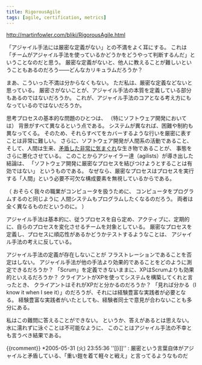 ```yaml
---
title: RigorousAgile
tags: [agile, certification, metrics]
---
```


http://martinfowler.com/bliki/RigorousAgile.html

「アジャイル手法には厳密な定義がない」との不満をよく耳にする。
これは「チームがアジャイル手法を使っているかどうかをどうやって判断するんだ」ということなのだと思う。
厳密な定義がないと、他人に教えることが難しいということもあるのだろう——どんなカリキュラムだろうか？

まあ、こういった不満は分からなくもない。
ただ私は、厳密な定義などないと思っている。
厳密さがないことが、アジャイル手法の本質を定義している部分もあるのではないだろうか。
これが、アジャイル手法のコアとなる考え方にもなっているのではないだろうか。

思考プロセスの基本的な問題のひとつは、
（特にソフトウェア開発においては）
背景がすべて異なるという点である。
システムが異なれば、困難や制約も異なってくる。
そのため、それらすべてをカバーするような行いを厳密に表すことは非常に難しい。
さらに、ソフトウェア開発が人間系の活動であること、
そして、人間は生来、[矛盾した非常に気まぐれ](http://alistair.cockburn.us/crystal/articles/cpanfocisd/characterizingpeopleasnonlinear.html)な生き物であることが、
事態をさらに悪化させている。
このことからアジャイラー達（agilists）が導き出した結論は、
「ソフトウェア開発に厳密なプロセスを結びつけようとすることは有効ではない」
というものである。
なぜなら、厳密なプロセスはプロセスを実行する「人間」という必要不可欠な構成要素を無視しているからである。

（
おそらく我々の職業がコンピュータを扱うために、
コンピュータをプログラムするのと同じように
人間システムもプログラムしたくなるのだろう。
両者は全く異なるものだというのに。
）

アジャイル手法は基本的に、従うプロセスを自ら定め、アクティブに、定期的に、自らのプロセスを変化させるチームを対象としている。
厳密なプロセスを定義し、プロセスに順応性があるかどうかテストするようなことは、
アジャイル手法の考えに反している。

アジャイル手法の定義が存在しないことが
フラストレーションであることを否定はしない。
アジャイル手法が他の手法より効果的であることをどのように測定できるだろうか？
「Scrum」を定義できないままに、XPはScrumよりも効果的といえるだろうか？
クライアントがXPを使ってシステムを構築してくれと言ったとき、
クライアントはそれがXPだと分かるのだろうか？
「見れば分かる（I know it when I see it）」のだろうが、それには経験豊富な実践者が必要となる。
経験豊富な実践者がいたとしても、経験者同士で意見が合わないことも多分にある。

私はこの難問に答えることができない。
というか、答えがあるとは思えない。
水に濡れずに泳ぐことは不可能なように、
このことはアジャイル手法の不幸とも言うべき結果である。

{{rcomment}}
*2005-05-31 (火) 23:55:36 ''[[i]]'' : 厳密という言葉自体がアジャイルと矛盾している、「重い鎧を着て軽々と戦え」と言ってるようなものだ
